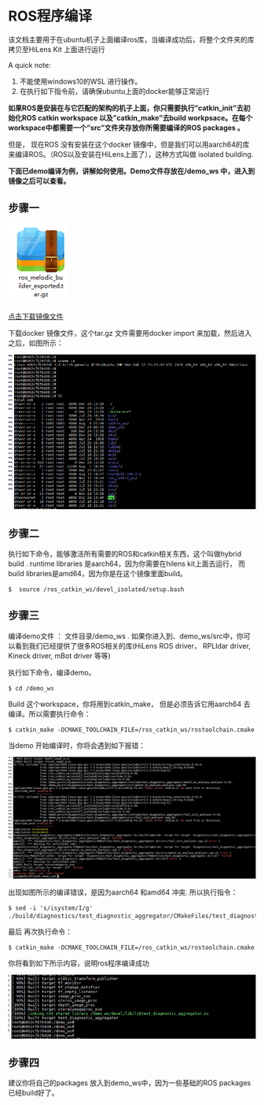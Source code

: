 # ROS程序编译

该文档主要用于在ubuntu机子上面编译ros库，当编译成功后，将整个文件夹的库拷贝至HiLens Kit 上面进行运行

A quick note: 

1.	不能使用windows10的WSL 进行操作。
2.	在执行如下指令前，请确保ubuntu上面的docker能够正常运行

**如果ROS是安装在与它匹配的架构的机子上面，你只需要执行”catkin_init”去初始化ROS catkin workspace 以及”catkin_make”去build workpsace。在每个workspace中都需要一个”src”文件夹存放你所需要编译的ROS packages 。**

但是， 现在ROS 没有安装在这个docker 镜像中，但是我们可以用aarch64的库来编译ROS。（ROS以及安装在HiLens上面了），这种方式叫做 isolated building.

**下面已demo编译为例，讲解如何使用。Demo文件存放在/demo_ws 中，进入到镜像之后可以查看。**


## 步骤一 

<div align="left">
<img src="pics/ros_1.png"/>
</div>

[点击下载镜像文件](https://hilens-guide-cn-north-4.obs.cn-north-4.myhuaweicloud.com/ros_melodic_builder_exported.tar.gz)

下载docker 镜像文件，这个tar.gz 文件需要用docker import 来加载，然后进入之后，如图所示：

<div align="left">
<img src="pics/ros_2.png"/>
</div>

## 步骤二

执行如下命令，能够激活所有需要的ROS和catkin相关东西，这个叫做hybrid build . runtime libraries 是aarch64，因为你需要在hilens kit上面去运行， 而build libraries是amd64，因为你是在这个镜像里面build。

```
$  source /ros_catkin_ws/devel_isolated/setup.bash 
```

## 步骤三 

编译demo文件 ： 文件目录/demo_ws . 
如果你进入到、demo_ws/src中，你可以看到我们已经提供了很多ROS相关的库(HiLens ROS driver，  RPLIdar driver, Kineck driver, mBot driver 等等)

执行如下命令，编译demo。 

```
$ cd /demo_ws
```

Build 这个workspace，你将用到catkin_make， 但是必须告诉它用aarch64 去编译。所以需要执行命令： 

```
$ catkin_make -DCMAKE_TOOLCHAIN_FILE=/ros_catkin_ws/rostoolchain.cmake
```

当demo 开始编译时，你将会遇到如下报错： 

<div align="left">
<img src="pics/ros_3.png"/>
</div>

出现如图所示的编译错误，是因为aarch64 和amd64 冲突. 所以执行指令： 

```
$ sed -i 's/isystem/I/g' ./build/diagnostics/test_diagnostic_aggregator/CMakeFiles/test_diagnostic_aggregator.dir/flags.make
```

最后 再次执行命令： 

```
$ catkin_make -DCMAKE_TOOLCHAIN_FILE=/ros_catkin_ws/rostoolchain.cmake 
```

你将看到如下所示内容，说明ros程序编译成功

<div align="left">
<img src="pics/ros_4.png"/>
</div>

## 步骤四

建议你将自己的packages 放入到demo_ws中，因为一些基础的ROS packages 已经build好了。